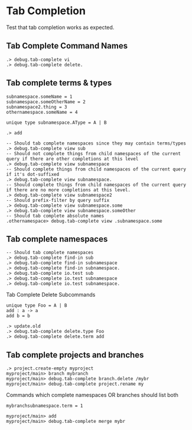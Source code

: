 # Tab Completion

Test that tab completion works as expected.

## Tab Complete Command Names

```ucm
.> debug.tab-complete vi
.> debug.tab-complete delete.
```

## Tab complete terms & types

```unison
subnamespace.someName = 1
subnamespace.someOtherName = 2
subnamespace2.thing = 3
othernamespace.someName = 4

unique type subnamespace.AType = A | B
```

```ucm:hide
.> add
```

```ucm
-- Should tab complete namespaces since they may contain terms/types
.> debug.tab-complete view sub
-- Should not complete things from child namespaces of the current query if there are other completions at this level
.> debug.tab-complete view subnamespace
-- Should complete things from child namespaces of the current query if it's dot-suffixed
.> debug.tab-complete view subnamespace.
-- Should complete things from child namespaces of the current query if there are no more completions at this level.
.> debug.tab-complete view subnamespace2
-- Should prefix-filter by query suffix
.> debug.tab-complete view subnamespace.some
.> debug.tab-complete view subnamespace.someOther
-- Should tab complete absolute names
.othernamespace> debug.tab-complete view .subnamespace.some
```

## Tab complete namespaces

```ucm
-- Should tab complete namespaces
.> debug.tab-complete find-in sub
.> debug.tab-complete find-in subnamespace
.> debug.tab-complete find-in subnamespace.
.> debug.tab-complete io.test sub
.> debug.tab-complete io.test subnamespace
.> debug.tab-complete io.test subnamespace.
```

Tab Complete Delete Subcommands

```unison
unique type Foo = A | B
add : a -> a
add b = b
```

```ucm
.> update.old
.> debug.tab-complete delete.type Foo
.> debug.tab-complete delete.term add
```

## Tab complete projects and branches

```ucm
.> project.create-empty myproject
myproject/main> branch mybranch
myproject/main> debug.tab-complete branch.delete /mybr
myproject/main> debug.tab-complete project.rename my
```

Commands which complete namespaces OR branches should list both

```unison
mybranchsubnamespace.term = 1
```


```ucm
myproject/main> add
myproject/main> debug.tab-complete merge mybr
```
